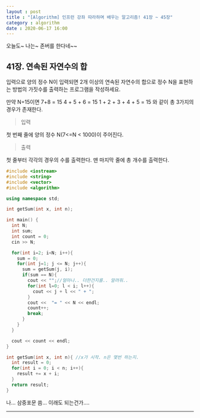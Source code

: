 ```yaml
---
layout : post
title : "[Algorithm] 인프런 강좌 따라하며 배우는 알고리즘! 41장 ~ 45장"
category : algorithm
date : 2020-06-17 16:00
---
```


오늘도~ 나는~ 존버를 한다네~~

## 41장. 연속된 자연수의 합

입력으로 양의 정수 N이 입력되면 2개 이상의 연속된 자연수의 합으로 정수 N을 표현하는 방법의 가짓수를 출력하는 프로그램을 작성하세요.

만약 N=15이면
7+8 = 15
4 + 5 + 6 = 15
1 + 2 + 3 + 4 + 5 = 15
와 같이 총 3가지의 경우가 존재한다.

> 입력

첫 번째 줄에 양의 정수 N(7<=N < 1000)이 주어진다.

> 출력

첫 줄부터 각각의 경우의 수를 출력한다.
맨 마지막 줄에 총 개수를 출력한다.

```c++
#include <iostream>
#include <string>
#include <vector>
#include <algorithm>

using namespace std;

int getSum(int x, int n);

int main() {
  int N;
  int sum;
  int count = 0;
  cin >> N;

  for(int i=2; i<N; i++){
    sum = 0;
    for(int j=1; j <= N; j++){
      sum = getSum(j, i);
      if(sum == N){
        cout << "";//얼마나.. 더한건지를.. 알려줘..
        for(int l=0; l < i; l++){
          cout << j + l << " + ";
        }
        cout <<  "= " << N << endl;
        count++;
        break;
      }
    }
  }

  cout << count << endl;
}

int getSum(int x, int n){ //x가 시작. n은 몇번 하는지.
  int result = 0;
  for(int i = 0; i < n; i++){
    result += x + i;
  }
  return result;
}
```

나... 삼중포문 씀...
이래도 되는건가....



---